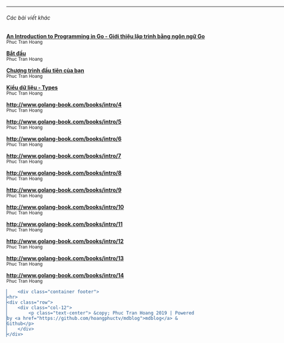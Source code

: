 <!DOCTYPE html>
<html>
	<head>
	<meta charset="utf-8">
	<meta name="viewport" content="width=device-width, initial-scale=1">
	<title>Bắt đầu | LẬP TRÌNH</title>
	<link rel="stylesheet" href="https://cdn.jsdelivr.net/gh/yegor256/tacit@gh-pages/tacit-css.min.css"/>
	<!-- Global site tag (gtag.js) - Google Analytics -->
	<script async src="https://www.googletagmanager.com/gtag/js?id="></script>
	<script>
	  window.dataLayer = window.dataLayer || [];
	  function gtag(){dataLayer.push(arguments);}
	  gtag('js', new Date());

	  gtag('config', '');
	</script>

</head>
	<body>
		<div class="container">
	<h2><a class="navbar-brand mr-auto mr-lg-0" href="/">LẬP TRÌNH</a></h2>

	<script>
	  function search_submit(){
		  var q = document.body.querySelector('#text-q');
		  console.log(q )
		  q.value = q.value + " site:" + location.hostname;
		  return true;
	  };
	</script>
	<form class="form-inline my-2 my-lg-0" id="frmsearch" action="https://google.com/search" onsubmit="search_submit(this)">
		<input class="form-control mr-sm-2" name="q" id="text-q" type="text" placeholder="Search on google" aria-label="Search">
	    <button class="btn btn-outline-success my-2 my-sm-0" type="submit">Search</button>
	  </form>

	<p class="separator"></p>
</div>
		<link rel="stylesheet" href="https://cdnjs.cloudflare.com/ajax/libs/github-markdown-css/3.0.1/github-markdown.min.css">
		<div class="container">
			<div class="markdown-body">
				<h1 class="page-title">Bắt đầu</h1>
				<p>Lập trình máy tính là một nghệ thuật, thủ công và khoa học của việc viết chương trình xác định cách máy tính hoạt động. Quyển sách này hướng dẫn bạn cách viết chương trình sử dụng một ngôn ngữ lập trình được thiết kế bởi Google tên là Go.</p>
<p>Go là một ngôn ngữ lập trình đa mục đích với nhiều tính năng và cấu trúc rõ ràng. Bởi vì nó có trên nhiều nên tảng, tài liệu cho các thư viện được viết đầy đủ và nó tập trung vào các nguyên tắc phát triển phần mềm. Go là một ngôn ngữ lý tưởng cho ngôn ngữ lập trình đầu tiên của bạn.</p>
<p>Quá trình mà chúng tôi sử dụng để viết phần mềm bằng Go (cũng như hầu hết các ngôn ngữ khác) khá đơn giản như sau:</p>
<ul>
<li>Thu tập yêu cầu</li>
<li>Tìm giải pháp</li>
<li>Viết code để triển khai giải pháp</li>
<li>Compile source code thành file thực thi</li>
<li>Chạy và test chương trình để chắc chắn rằng nó hoạt động đúng.</li>
</ul>
<p>Quy trình này cứ lặp đi lặp lại (có nghĩa là nó được thực hiện nhiều lần) và các bước thường chồng chéo nhau. Nhưng trước khi chúng ta viết chương trình đầu tiên bằng Go chúng ta cần nắm được vài điều kiện tiên quyết như sau.</p>
<h2>File và folders</h2>
<p>File là một tập hợp các dữ liệu được lưu trữ như một đơn vị dưới một cái tên. Các HĐH hiện đại (như Windows hay MacOS) chứa hàng triệu file chứa nhiều loại thông tin khác nhau - mọi thứ từ tài liệu văn bản đến file chương trình thực thi đến các file đa phương tiện.</p>
<p>Tất cả các file được lưu với cách thức tương tự nhau trên một máy tính:  tất cả đều một cái tên, một dung lượng xác định (được đo bằng bytes) và với một kiểu định dạng. Thường thì định dạng file được quy định bởi file extension - đó là một phần của tên file phía sau dấu <code>.</code>. Ví dụ như một file với cái tên <code>hello.txt</code> thì có phần mở rộng là <code>txt</code> được sử dụng để đại diện cho dữ liệu văn bản.</p>
<p>Folder (hay còn được gọi là directory) được sử dụng để nhóm nhiều files lại với nhau. Chúng có thể chứa được folder khách. Trên Windows đường dẫn (path)  file và folder (hay còn gọi là location) được biểu diễn bằng dấu <code>\</code> (backslash), ví dụ: <code>C:\Users\john\example.txt</code>. <code>example.txt</code> là tên file, nó được chứa trong thư mục <code>john</code>, thư mục <code>john</code> lại được chứa trong thư mục <code>Users</code>, Thư mục <code>Users</code> lại được chứa trong ổ đĩa <code>C</code> (là biểu diễn cho ổ đĩa vật lý chính trên Windows). Trên OSX (và hầu hết các HĐH khác) đường dẫn file và folder được biểu diễn bằng dấu <code>/</code> (forward slash). Ví dụ: <code>/Users/john/example.txt</code>. Giống như trên Windows <code>example.txt</code> là tên file, nó được chứa trong thư mục <code>john</code>, và thư mục <code>john</code> lại được chứa trong thư mục <code>Users</code>. Không giống như trên Windows, OSX không có chỉ rõ tên ổ đĩa mà file được lưu.</p>
<h3>Windows</h3>
<p>Trên Windows file và folder được duyệt bằng phần mêm Windows Explorer (truy cập được bằng cách bấm đúp vào &quot;My Computer&quot; hoặc gõ win+e).</p>
<p><img src="http://www.golang-book.com/public/img/intro/10000201000004B0000003B4415431D2.370046167.png" alt="img" /></p>
<h3>OSX</h3>
<p>Trên OSX file và folder có thể sử dụng Finder (truy cập bằng cách bấm vào Finder icon - icon gương mặt trên thanh bên dưới màn hình).</p>
<p><img src="http://www.golang-book.com/public/img/intro/10000201000004B0000002A351BA6C59.3165535652.png" alt="img" /></p>
<h3>Terminal</h3>
<p>Ngày nay, hầu hết mọi tương tác với máy tính đều thông qua giao diện trực quan (GUIs). Chúng ta sử dụng bàn phím, chuột và màn hình chạm để tương tác với các nút hoặc các loại điều khiển khác nhau hiển thị trên màn hình.</p>
<p>Nhưng không phải lúc nào cũng theo cách đó. Trước khi GUI xuất hiện, chúng ta tương tác với máy tính thông qua terminal - là một giao diện văn bản đơn giản hơn để tương tác với máy tính. Thay vì tương tác với máy tính qua các nút trên màn hình thì chúng ta ra gõ các lệnh và nhận được phản hồi. Chúng ta đối thoại với máy tính.</p>
<p>Mặc dù cso vẻ như thế giới máy tính đã xem terminal như là di tích của khứ, nhưng thực tế thì đối với việc lập trình máy tính, terminal vẫn là giao diện người dùng cơ bản được sử dụng ở hầu hết các ngôn ngữ. Go vẫn không ngoại lệ, và vì thế chúng ta viết một chương trình Go chúng ta cần một sự hiểu viết cơ bản nhất về cách mà terminal hoạt động.</p>
<h4>Windows</h4>
<p>Trên HĐH Windows termnial (còn được gọi là command line) có thể được mở bằng cách bấm <code>window</code> + <code>r</code> (giữ nút <code>window</code> sau đó ấn nút <code>r</code>), gõ <code>cmd.exe</code> và bấm <code>enter</code>. Bạn sẽ nhìn thấy một cửa sổ đen xuất hiện trông như bên dưới:</p>
<p><img src="http://www.golang-book.com/public/img/intro/10000201000004B0000002474EAE2B1A.2526087635.png" alt="img" /></p>
<p>Mặc định command line bắt đầu ở thư mục home. (Trường hợp của tôi là <code>C:\Users\caleb</code>) Bạn ra lệnh bằng các gõ chúng và bấm enter. Thử gõ lệnh <code>dir</code>, đây là lệnh sẽ hiển thị nội dung của thư mục. Bạn có thể sẽ thấy kết quả như bên dưới:</p>
<pre><code>C:\Users\caleb&gt;dir
Volume in drive C has no label.
Volume Serial Number is B2F5-F125</code></pre>
<p>Theo sau một danh sách các file và thư mục được chứa trong thư mục home của bạn. Bạn có thể thay đổi thư mục bằng lệnh <code>cd</code>. Ví dụ như bạn có thư mục là <code>Desktop</code>. Bạn có thể thấy nội dung của nó bằng cách gõ lệnh <code>cd Desktop</code> và rồi gõ lệnh <code>dir</code>. Để quay trở lại thư mục home của bạn, bạn có thể dùng một thư mục đặc biệt tên là <code>..</code> (2 dấu chấm cạnh nhau): <code>cd ..</code>. Một dấu chấm đại diện cho thư mục hiện tại (được gọi là working folder), vì thế <code>cd .</code> không làm gì cả. Có nhiều lệnh bạn có thể sử dụng, nhưng bao nhiêu đây là đủ để bắt đầu rồi.</p>
<h4>OSX</h4>
<p>Ở HĐH OSX mở terminal bằng cách vào Finder -&gt; Applications -&gt; Utilities -&gt; Terminal. Bạn sẽ thấy terminal như sau:</p>
<p><img src="http://www.golang-book.com/public/img/intro/10000201000004B0000002F094337FAB.1861288316.png" alt="img" /></p>
<p>Mặc định termnial bắt đầu tại thư mục home của bạn. (Trường hợp của tôi là <code>/Users/caleb</code>) Bạn ra lệnh bằng cách gõ chúng và gõ enter. Thử gõ lệnh <code>ls</code>, nó sẽ hiện ra nội dung của thư mục. Bạn sẽ thấy nội dung tương tự như sau:</p>
<pre><code>caleb-min:~ caleb$ ls
Desktop      Downloads      Movies     Pictures
Documents    Library        Music      Public</code></pre>
<p>Đây là các file và folder nằm trong thư mục home (trường hợp của tôi không có file nào). Bạn có thể thay đổi thư mục bằng cách dùng lệnh <code>cd</code>. Ví dụ bạn có thư mục <code>Desktop</code>. Bạn có thể thấy nội dung của nó bằng cách gõ lệnh <code>cd Desktop</code> và rồi gõ lệnh <code>ls</code>. Để quay về thư  mục home của bạn bạn có thể sử dụng một thư mục đặc biệt tên <code>..</code> (2 dấu cách cạnh nhau): <code>cd ..</code>. Một kí tự đại diện cho thư mục hiện tại (được gọi là working folder). vì thế <code>cd .</code> không làm gì cả. Có nhiều lệnh bạn có thể sử dụng, nhưng bao nhiêu đây là đủ để bắt đầu rồi.</p>
<h3>Text Editors</h3>
<p>Công cụ chính của một lập trình viên đó chính là text editor. Text editor tương tự như trình xử lí văn bản (Microsoft Word, Open Office,...) nhưng không giống ở chỗ chúng không có các định dạng văn bản (không in đậm, hay nghiêng,...) thay vào đó chúng xử lí văn bản plain text (văn bản thuần túy). Cả OSX và Windows đều có text editor kèm theo, nhưng chúng bị giới hạn các chức năng, vì vậy tôi gợi ý nên cài 1 cái khác ngon hơn.</p>
<p>Để dễ dàng hơn cho việc cài đặt tại trang chủ của quyển sách <a href="http://www.golang-book.com/">http://www.golang-book.com/</a> có một trình cài đặt, giúp bạn cài đặt cả bộ Go tool và cài đặt biến môi trường, editor đầy đủ.</p>
<h4>Windows</h4>
<p>Text editor được gợi ý trên Windows là Scite...</p>
<p><img src="http://www.golang-book.com/public/img/intro/10000201000004B00000038773C3C446.3630450129.png" alt="img" /></p>
<p>Text editor có một vùng trắng lớn để bạn có thể nhập nội dung vào. Ở bên trái bạn có thể thấy thanh số dòng. Ở dưới của cửa sổ hiển thị thông tin trạng thái hiển thị thông tin về file và vị trí hiện tại của con trỏ.  Hiện tại (theo hình) nó nói rằng chúng ta đang ở dòng 1, cột 1, văn bản đang được chèn bình thường và chúng tôi đang sử dụng các dòng mới theo kiểu windows.</p>
<p>Bạn có thể mở file bằng cách bấm File → Open và duyệt đến file bạn cần. Có thể lưu file bằng cách File → Save or File → Save As.</p>
<p>Khi bạn làm việc trong một trình soạn thảo văn bản, sẽ rất hữu ích khi học các phím tắt. Menu hiện các phím tắt ở phía bên phải. Sau đây là vài phím tắt thông dụng:</p>
<ul>
<li>Ctrl + S – lưu file hiện tại</li>
<li>Ctrl + X – cắt văn bản đang được chọn (Xóa bỏ nó và lưu nó vào bộ nhớ đệm clipboard để bạn có thể dán nó sau đó)</li>
<li>Ctrl + C – copy văn bản đang được chọn</li>
<li>Ctrl + V – dán văn bản trong clipboard ra vị trí con trỏ.</li>
<li>Sử dụng các phím mũi tên để di chuyển, <code>Home</code> để về đầu dòng và <code>End</code> để về cuối dòng.</li>
<li>Ấn giữ phím <code>shift</code> trong khi sử dụng các phím mũi tên (or <code>Home</code> and <code>End</code>) để chọn văn bản mà không dùng chuột.</li>
<li>Ctrl + F – Hiện lên một hộp thoại mà bạn có thể tìm được nội dung của file hiện tại.</li>
</ul>
<h4>OSX</h4>
<p>Trên OSX trình cài đặt sẽ cài Text Wrangler:</p>
<p><img src="http://www.golang-book.com/public/img/intro/10000201000004B000000447FA964939.1399355206.png" alt="img" /></p>
<p>Giống như Scite trên Windows, Text Wrangler có một vùng trắng lớn để bạn nhập văn bản vào. Bạn có thể mở file bằng cách bấm File → Open và duyệt đến file bạn cần. Có thể lưu file bằng cách File → Save or File → Save As. Sau đây là vài phím tắt có ích (<code>Command</code> là phím có kí tự <code>⌘</code> key):</p>
<ul>
<li>Command + S – lưu file hiện tại</li>
<li>Command + X – cắt văn bản đang được chọn (Xóa bỏ nó và lưu nó vào bộ nhớ đệm clipboard để bạn có thể dán nó sau đó)</li>
<li>Command + C – copy văn bản đang được chọn</li>
<li>Command + V –  dán văn bản trong clipboard ra vị trí con trỏ.</li>
<li>Sử dụng các phím mũi tên để di chuyển</li>
<li>Command + F – Hiện lên một hộp thoại mà bạn có thể tìm được nội dung của file hiện tại.</li>
</ul>
<h3>Go Tools</h3>
<p>Go là ngôn ngữ biên dịch, có nghĩa là source code (code mà bạn viết) được dịch ra thành một ngôn ngữ mà máy tính có thể hiểu được. Vì thế trước khi chúng ta viết một chương trình Go, chúng ta cần có Go compiler.</p>
<p>Trình cài đặt sẽ giúp cài đặt hoàn toàn tự động. Chúng ta sử dụng go phiên bản 1. (Muốn xem thêm bạn có thể vào link  <a href="https://www.golang.org/">http://www.golang.org</a>)</p>
<p>Hãy chắc chắn rằng bạn đã cài đặt go thành công. Bạn hãy mở terminal ra và gõ lệnh:</p>
<pre><code>go version</code></pre>
<p>Bạn sẽ thấy nội dung như sau:</p>
<pre><code>go version go1.0.2</code></pre>
<p>Số phiên bản của bjan có thể khác đôi chút. Nếu bạn bị lỗi khi gõ lệnh trên thì bạn có thể thử restart máy tính sau khi cài.</p>
<p>Go tool gồm nhiều command và nhiều sub command. Để xem bạn có thể gõ lệnh sau:</p>
<pre><code>go help</code></pre>
<p>Chúng ta sẽ xem cách sử dụng chúng ở chương tiếp theo.</p>
<hr />
<p><em>Ghi chú của người dịch</em>:</p>
<ul>
<li>HĐH ghi tắt của Hệ điều hành</li>
<li>OSX là phiên bản trước đây của HĐH macOS, có thể coi OSX hay Mac OS X hay macOS là một (khác phiên bản).</li>
<li>Phiên bản Go stable mới nhất tại thời điểm dịch bài là go1.13. </li>
<li>... kí hiệu 1 đoạn không quan trọng đã bị bỏ đi. </li>
</ul>
<hr />
<p>Source: <a href="http://www.golang-book.com/books/intro/1">http://www.golang-book.com/books/intro/1</a></p>				<p>---</p>
				Phuc Tran Hoang			</div>
			<div id="fb-root"></div>
<script async defer src="https://connect.facebook.net/en_GB/sdk.js#xfbml=1&version=v3.2&appId=&autoLogAppEvents=1"></script>

<div class="fb-comment-embed" data-href="http://hoangphuctv.github.io./blog/books/An-Introduction-to-Programming-in-Go/01-bat-dau.md?/mdb" data-width="100%" data-include-parent="false"></div>
		</div>
		<br/>
		<div class="container">
			<hr>
						<div class="my-3 p-3 bg-white rounded shadow-sm">
	<h6 class="border-bottom border-gray pb-2 mb-0">Các bài viết khác</h6>
		<div class="media text-muted pt-3">
		<p class="media-body pb-3 mb-0 small lh-125 border-bottom border-gray">
		<strong class="d-block text-gray-dark">
			<a href="/blog/books/An-Introduction-to-Programming-in-Go/00-gioi-thieu.md">An Introduction to Programming in Go - Giới thiệu lập trình bằng ngôn ngữ Go</a>
		</strong>
		<br>
		<small>Phuc Tran Hoang</small>
		<small></small>
		</p>
	</div>
		<div class="media text-muted pt-3">
		<p class="media-body pb-3 mb-0 small lh-125 border-bottom border-gray">
		<strong class="d-block text-gray-dark">
			<a href="/blog/books/An-Introduction-to-Programming-in-Go/01-bat-dau.md">Bắt đầu</a>
		</strong>
		<br>
		<small>Phuc Tran Hoang</small>
		<small></small>
		</p>
	</div>
		<div class="media text-muted pt-3">
		<p class="media-body pb-3 mb-0 small lh-125 border-bottom border-gray">
		<strong class="d-block text-gray-dark">
			<a href="/blog/books/An-Introduction-to-Programming-in-Go/02-chuong-trinh-dau-tien-cua-ban.md">Chương trình đầu tiên của bạn</a>
		</strong>
		<br>
		<small>Phuc Tran Hoang</small>
		<small></small>
		</p>
	</div>
		<div class="media text-muted pt-3">
		<p class="media-body pb-3 mb-0 small lh-125 border-bottom border-gray">
		<strong class="d-block text-gray-dark">
			<a href="/blog/books/An-Introduction-to-Programming-in-Go/03-kieu-du-lieu.md">Kiểu dữ liệu - Types</a>
		</strong>
		<br>
		<small>Phuc Tran Hoang</small>
		<small></small>
		</p>
	</div>
		<div class="media text-muted pt-3">
		<p class="media-body pb-3 mb-0 small lh-125 border-bottom border-gray">
		<strong class="d-block text-gray-dark">
			<a href="/blog/books/An-Introduction-to-Programming-in-Go/04-bien.md">http://www.golang-book.com/books/intro/4</a>
		</strong>
		<br>
		<small>Phuc Tran Hoang</small>
		<small></small>
		</p>
	</div>
		<div class="media text-muted pt-3">
		<p class="media-body pb-3 mb-0 small lh-125 border-bottom border-gray">
		<strong class="d-block text-gray-dark">
			<a href="/blog/books/An-Introduction-to-Programming-in-Go/05-cau-truc-dieu-khien.md">http://www.golang-book.com/books/intro/5</a>
		</strong>
		<br>
		<small>Phuc Tran Hoang</small>
		<small></small>
		</p>
	</div>
		<div class="media text-muted pt-3">
		<p class="media-body pb-3 mb-0 small lh-125 border-bottom border-gray">
		<strong class="d-block text-gray-dark">
			<a href="/blog/books/An-Introduction-to-Programming-in-Go/06-arrays-slices-va-maps.md">http://www.golang-book.com/books/intro/6</a>
		</strong>
		<br>
		<small>Phuc Tran Hoang</small>
		<small></small>
		</p>
	</div>
		<div class="media text-muted pt-3">
		<p class="media-body pb-3 mb-0 small lh-125 border-bottom border-gray">
		<strong class="d-block text-gray-dark">
			<a href="/blog/books/An-Introduction-to-Programming-in-Go/07-functions.md">http://www.golang-book.com/books/intro/7</a>
		</strong>
		<br>
		<small>Phuc Tran Hoang</small>
		<small></small>
		</p>
	</div>
		<div class="media text-muted pt-3">
		<p class="media-body pb-3 mb-0 small lh-125 border-bottom border-gray">
		<strong class="d-block text-gray-dark">
			<a href="/blog/books/An-Introduction-to-Programming-in-Go/08-con-tro.md">http://www.golang-book.com/books/intro/8</a>
		</strong>
		<br>
		<small>Phuc Tran Hoang</small>
		<small></small>
		</p>
	</div>
		<div class="media text-muted pt-3">
		<p class="media-body pb-3 mb-0 small lh-125 border-bottom border-gray">
		<strong class="d-block text-gray-dark">
			<a href="/blog/books/An-Introduction-to-Programming-in-Go/09-struct-va-interface.md">http://www.golang-book.com/books/intro/9</a>
		</strong>
		<br>
		<small>Phuc Tran Hoang</small>
		<small></small>
		</p>
	</div>
		<div class="media text-muted pt-3">
		<p class="media-body pb-3 mb-0 small lh-125 border-bottom border-gray">
		<strong class="d-block text-gray-dark">
			<a href="/blog/books/An-Introduction-to-Programming-in-Go/10-concurrency.md">http://www.golang-book.com/books/intro/10</a>
		</strong>
		<br>
		<small>Phuc Tran Hoang</small>
		<small></small>
		</p>
	</div>
		<div class="media text-muted pt-3">
		<p class="media-body pb-3 mb-0 small lh-125 border-bottom border-gray">
		<strong class="d-block text-gray-dark">
			<a href="/blog/books/An-Introduction-to-Programming-in-Go/11-package.md">http://www.golang-book.com/books/intro/11</a>
		</strong>
		<br>
		<small>Phuc Tran Hoang</small>
		<small></small>
		</p>
	</div>
		<div class="media text-muted pt-3">
		<p class="media-body pb-3 mb-0 small lh-125 border-bottom border-gray">
		<strong class="d-block text-gray-dark">
			<a href="/blog/books/An-Introduction-to-Programming-in-Go/12-testing.md">http://www.golang-book.com/books/intro/12</a>
		</strong>
		<br>
		<small>Phuc Tran Hoang</small>
		<small></small>
		</p>
	</div>
		<div class="media text-muted pt-3">
		<p class="media-body pb-3 mb-0 small lh-125 border-bottom border-gray">
		<strong class="d-block text-gray-dark">
			<a href="/blog/books/An-Introduction-to-Programming-in-Go/13-core-package.md">http://www.golang-book.com/books/intro/13</a>
		</strong>
		<br>
		<small>Phuc Tran Hoang</small>
		<small></small>
		</p>
	</div>
		<div class="media text-muted pt-3">
		<p class="media-body pb-3 mb-0 small lh-125 border-bottom border-gray">
		<strong class="d-block text-gray-dark">
			<a href="/blog/books/An-Introduction-to-Programming-in-Go/14-cac-buoc-ke-tiep.md">http://www.golang-book.com/books/intro/14</a>
		</strong>
		<br>
		<small>Phuc Tran Hoang</small>
		<small></small>
		</p>
	</div>
	</div>					</div>

		<div class="container footer">
	<hr>
	<div class="row">
		<div class="col-12">
			<p class="text-center"> &copy; Phuc Tran Hoang 2019 | Powered by <a href="https://github.com/hoangphuctv/mdblog">mdblog</a> & Github</p>
		</div>
	</div>
</div>
<style>
	pre {border-left:1.8px solid #275a90;}
	code {color:#275a90;}
	.container {width: 1024px; margin:0 auto;}
</style>	</body>
</html>

